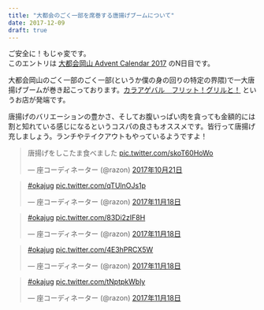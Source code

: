 ```yaml
---
title: "大都会のごく一部を席巻する唐揚げブームについて"
date: 2017-12-09
draft: true
---
```


ご安全に！もじゃ変です。  
このエントリは [大都会岡山 Advent Calendar 2017](https://adventar.org/calendars/2259) のN日目です。

大都会岡山のごく一部のごく一部(というか僕の身の回りの特定の界隈)で一大唐揚げブームが巻き起こっております。[カラアゲバル　フリット！グリルと！](https://fritgrilt.owst.jp/) というお店が発端です。

唐揚げのバリエーションの豊かさ、そしてお腹いっぱい肉を貪っても金額的には割と知れている感じになるというコスパの良さもオススメです。皆行って唐揚げ充しましょう。ランチやテイクアウトもやっているようですよ！

<blockquote class="twitter-tweet" data-lang="ja"><p lang="ja" dir="ltr">唐揚げをしこたま食べました <a href="https://t.co/skoT60HoWo">pic.twitter.com/skoT60HoWo</a></p>&mdash; 座コーディネーター (@razon) <a href="https://twitter.com/razon/status/921699161191280641?ref_src=twsrc%5Etfw">2017年10月21日</a></blockquote>
<script async src="https://platform.twitter.com/widgets.js" charset="utf-8"></script>

<blockquote class="twitter-tweet" data-lang="ja"><p lang="und" dir="ltr"><a href="https://twitter.com/hashtag/okajug?src=hash&amp;ref_src=twsrc%5Etfw">#okajug</a> <a href="https://t.co/qTUlnOJs1p">pic.twitter.com/qTUlnOJs1p</a></p>&mdash; 座コーディネーター (@razon) <a href="https://twitter.com/razon/status/931813592638267392?ref_src=twsrc%5Etfw">2017年11月18日</a></blockquote>
<script async src="https://platform.twitter.com/widgets.js" charset="utf-8"></script>

<blockquote class="twitter-tweet" data-lang="ja"><p lang="und" dir="ltr"><a href="https://twitter.com/hashtag/okajug?src=hash&amp;ref_src=twsrc%5Etfw">#okajug</a> <a href="https://t.co/83Di2zIF8H">pic.twitter.com/83Di2zIF8H</a></p>&mdash; 座コーディネーター (@razon) <a href="https://twitter.com/razon/status/931814228310106112?ref_src=twsrc%5Etfw">2017年11月18日</a></blockquote>
<script async src="https://platform.twitter.com/widgets.js" charset="utf-8"></script>

<blockquote class="twitter-tweet" data-lang="ja"><p lang="und" dir="ltr"><a href="https://twitter.com/hashtag/okajug?src=hash&amp;ref_src=twsrc%5Etfw">#okajug</a> <a href="https://t.co/4E3hPRCX5W">pic.twitter.com/4E3hPRCX5W</a></p>&mdash; 座コーディネーター (@razon) <a href="https://twitter.com/razon/status/931819146135748608?ref_src=twsrc%5Etfw">2017年11月18日</a></blockquote>
<script async src="https://platform.twitter.com/widgets.js" charset="utf-8"></script>

<blockquote class="twitter-tweet" data-lang="ja"><p lang="und" dir="ltr"><a href="https://twitter.com/hashtag/okajug?src=hash&amp;ref_src=twsrc%5Etfw">#okajug</a> <a href="https://t.co/tNptpkWbly">pic.twitter.com/tNptpkWbly</a></p>&mdash; 座コーディネーター (@razon) <a href="https://twitter.com/razon/status/931822384595664896?ref_src=twsrc%5Etfw">2017年11月18日</a></blockquote>
<script async src="https://platform.twitter.com/widgets.js" charset="utf-8"></script>
